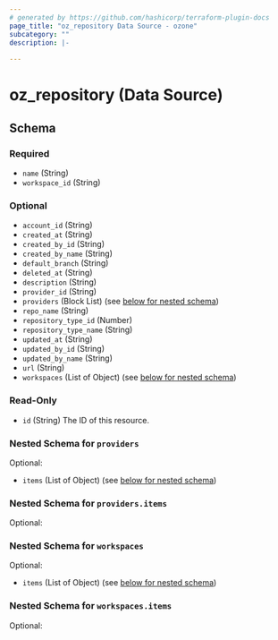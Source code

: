 ```yaml
---
# generated by https://github.com/hashicorp/terraform-plugin-docs
page_title: "oz_repository Data Source - ozone"
subcategory: ""
description: |-
  
---
```


# oz_repository (Data Source)





<!-- schema generated by tfplugindocs -->
## Schema

### Required

- `name` (String)
- `workspace_id` (String)

### Optional

- `account_id` (String)
- `created_at` (String)
- `created_by_id` (String)
- `created_by_name` (String)
- `default_branch` (String)
- `deleted_at` (String)
- `description` (String)
- `provider_id` (String)
- `providers` (Block List) (see [below for nested schema](#nestedblock--providers))
- `repo_name` (String)
- `repository_type_id` (Number)
- `repository_type_name` (String)
- `updated_at` (String)
- `updated_by_id` (String)
- `updated_by_name` (String)
- `url` (String)
- `workspaces` (List of Object) (see [below for nested schema](#nestedatt--workspaces))

### Read-Only

- `id` (String) The ID of this resource.

<a id="nestedblock--providers"></a>
### Nested Schema for `providers`

Optional:

- `items` (List of Object) (see [below for nested schema](#nestedatt--providers--items))

<a id="nestedatt--providers--items"></a>
### Nested Schema for `providers.items`

Optional:




<a id="nestedatt--workspaces"></a>
### Nested Schema for `workspaces`

Optional:

- `items` (List of Object) (see [below for nested schema](#nestedobjatt--workspaces--items))

<a id="nestedobjatt--workspaces--items"></a>
### Nested Schema for `workspaces.items`

Optional:
